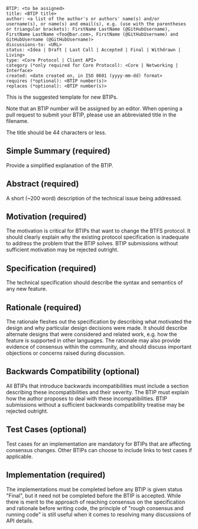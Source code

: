 
```
BTIP: <to be assigned>
title: <BTIP title>
author: <a list of the author's or authors' name(s) and/or username(s), or name(s) and email(s), e.g. (use with the parentheses or triangular brackets): FirstName LastName (@GitHubUsername), FirstName LastName <foo@bar.com>, FirstName (@GitHubUsername) and GitHubUsername (@GitHubUsername)>
discussions-to: <URL>
status: <Idea | Draft | Last Call | Accepted | Final | Withdrawn | Living>
type: <Core Protocol | Client API>
category (*only required for Core Protocol): <Core | Networking | Interface>
created: <date created on, in ISO 8601 (yyyy-mm-dd) format>
requires (*optional): <BTIP number(s)>
replaces (*optional): <BTIP number(s)>
```

This is the suggested template for new BTIPs.

Note that an BTIP number will be assigned by an editor. When opening a pull request to submit your BTIP, please use an abbreviated title in the filename.

The title should be 44 characters or less.

## Simple Summary (required)

Provide a simplified explanation of the BTIP.

## Abstract (required)

A short (~200 word) description of the technical issue being addressed.

## Motivation (required)

The motivation is critical for BTIPs that want to change the BTFS protocol. It should clearly explain why the existing protocol specification is inadequate to address the problem that the BTIP solves. BTIP submissions without sufficient motivation may be rejected outright.

## Specification (required)

The technical specification should describe the syntax and semantics of any new feature. 

## Rationale (required)

The rationale fleshes out the specification by describing what motivated the design and why particular design decisions were made. It should describe alternate designs that were considered and related work, e.g. how the feature is supported in other languages. The rationale may also provide evidence of consensus within the community, and should discuss important objections or concerns raised during discussion.

## Backwards Compatibility (optional)

All BTIPs that introduce backwards incompatibilities must include a section describing these incompatibilities and their severity. The BTIP must explain how the author proposes to deal with these incompatibilities. BTIP submissions without a sufficient backwards compatibility treatise may be rejected outright.

## Test Cases (optional)

Test cases for an implementation are mandatory for BTIPs that are affecting consensus changes. Other BTIPs can choose to include links to test cases if applicable.

## Implementation (required)

The implementations must be completed before any BTIP is given status "Final", but it need not be completed before the BTIP is accepted. While there is merit to the approach of reaching consensus on the specification and rationale before writing code, the principle of "rough consensus and running code" is still useful when it comes to resolving many discussions of API details.
